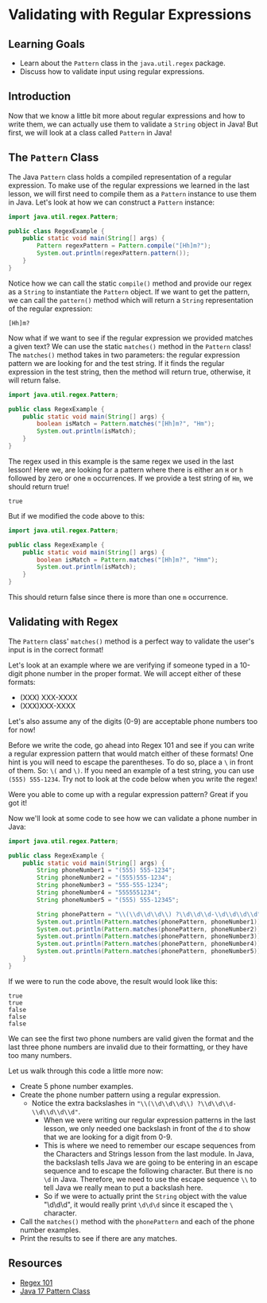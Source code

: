 # Validating with Regular Expressions

## Learning Goals

- Learn about the `Pattern` class in the `java.util.regex` package.
- Discuss how to validate input using regular expressions.

## Introduction

Now that we know a little bit more about regular expressions and how to write
them, we can actually use them to validate a `String` object in Java! But first,
we will look at a class called `Pattern` in Java!

## The `Pattern` Class

The Java `Pattern` class holds a compiled representation of a regular
expression. To make use of the regular expressions we learned in the last
lesson, we will first need to compile them as a `Pattern` instance to use them
in Java. Let's look at how we can construct a `Pattern` instance:

```java
import java.util.regex.Pattern;

public class RegexExample {
    public static void main(String[] args) {
        Pattern regexPattern = Pattern.compile("[Hh]m?");
        System.out.println(regexPattern.pattern());
    }
}
```

Notice how we can call the static `compile()` method and provide our regex as
a `String` to instantiate the `Pattern` object. If we want to get the pattern,
we can call the `pattern()` method which will return a `String` representation
of the regular expression:

```text
[Hh]m?
```

Now what if we want to see if the regular expression we provided matches a
given text? We can use the static `matches()` method in the `Pattern` class! The
`matches()` method takes in two parameters: the regular expression pattern we
are looking for and the test string. If it finds the regular expression in the
test string, then the method will return true, otherwise, it will return false.

```java
import java.util.regex.Pattern;

public class RegexExample {
    public static void main(String[] args) {
        boolean isMatch = Pattern.matches("[Hh]m?", "Hm");
        System.out.println(isMatch);
    }
}
```

The regex used in this example is the same regex we used in the last lesson!
Here we, are looking for a pattern where there is either an `H` or `h` followed
by zero or one `m` occurrences. If we provide a test string of `Hm`, we should
return true!

```text
true
```

But if we modified the code above to this:

```java
import java.util.regex.Pattern;

public class RegexExample {
    public static void main(String[] args) {
        boolean isMatch = Pattern.matches("[Hh]m?", "Hmm");
        System.out.println(isMatch);
    }
}
```

This should return false since there is more than one `m` occurrence.

## Validating with Regex

The `Pattern` class' `matches()` method is a perfect way to validate the user's
input is in the correct format!

Let's look at an example where we are verifying if someone typed in a 10-digit
phone number in the proper format. We will accept either of these formats:

- (XXX) XXX-XXXX
- (XXX)XXX-XXXX

Let's also assume any of the digits (0-9) are acceptable phone numbers too for
now!

Before we write the code, go ahead into Regex 101 and see if you can write a
regular expression pattern that would match either of these formats! One hint is
you will need to escape the parentheses. To do so, place a `\` in front of them.
So: `\(` and `\)`. If you need an example of a test string, you can use
`(555) 555-1234`. Try not to look at the code below when you write the regex!

Were you able to come up with a regular expression pattern? Great if you got it!

Now we'll look at some code to see how we can validate a phone number in Java:

```java
import java.util.regex.Pattern;

public class RegexExample {
    public static void main(String[] args) {
        String phoneNumber1 = "(555) 555-1234";
        String phoneNumber2 = "(555)555-1234";
        String phoneNumber3 = "555-555-1234";
        String phoneNumber4 = "5555551234";
        String phoneNumber5 = "(555) 555-12345";

        String phonePattern = "\\(\\d\\d\\d\\) ?\\d\\d\\d-\\d\\d\\d\\d";
        System.out.println(Pattern.matches(phonePattern, phoneNumber1));
        System.out.println(Pattern.matches(phonePattern, phoneNumber2));
        System.out.println(Pattern.matches(phonePattern, phoneNumber3));
        System.out.println(Pattern.matches(phonePattern, phoneNumber4));
        System.out.println(Pattern.matches(phonePattern, phoneNumber5));
    }
}
```

If we were to run the code above, the result would look like this:

```text
true
true
false
false
false
```

We can see the first two phone numbers are valid given the format and the last
three phone numbers are invalid due to their formatting, or they have too many
numbers.

Let us walk through this code a little more now:

- Create 5 phone number examples.
- Create the phone number pattern using a regular expression.
  - Notice the extra backslashes in `"\\(\\d\\d\\d\\) ?\\d\\d\\d-\\d\\d\\d\\d"`.
    - When we were writing our regular expression patterns in the last lesson,
      we only needed one backslash in front of the `d` to show that we are
      looking for a digit from 0-9.
    - This is where we need to remember our escape sequences from the Characters
      and Strings lesson from the last module. In Java, the backslash tells Java
      we are going to be entering in an escape sequence and to escape the
      following character. But there is no `\d` in Java. Therefore, we need to use
      the escape sequence `\\` to tell Java we really mean to put a backslash
      here.
    - So if we were to actually print the `String` object with the value
      "\\d\\d\\d", it would really print `\d\d\d` since it escaped the `\`
      character.
- Call the `matches()` method with the `phonePattern` and each of the phone
  number examples.
- Print the results to see if there are any matches.

## Resources

- [Regex 101](https://regex101.com/)
- [Java 17 Pattern Class](https://docs.oracle.com/en/java/javase/17/docs/api/java.base/java/util/regex/Pattern.html)
